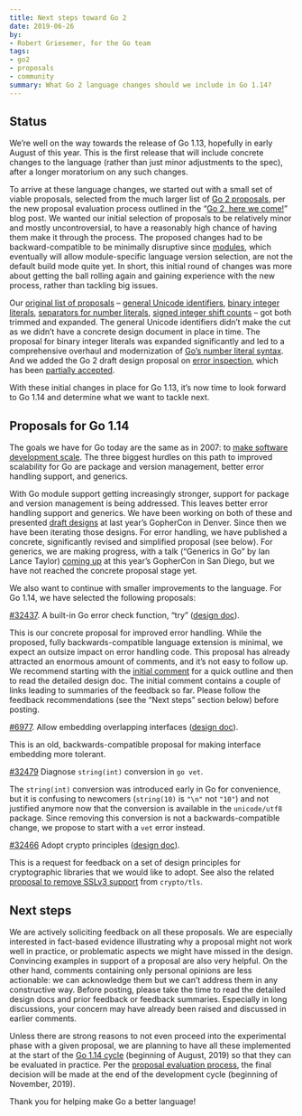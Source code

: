 ```yaml
---
title: Next steps toward Go 2
date: 2019-06-26
by:
- Robert Griesemer, for the Go team
tags:
- go2
- proposals
- community
summary: What Go 2 language changes should we include in Go 1.14?
---
```


## Status

We’re well on the way towards the release of Go 1.13,
hopefully in early August of this year.
This is the first release that will include concrete changes
to the language (rather than just minor adjustments to the spec),
after a longer moratorium on any such changes.

To arrive at these language changes,
we started out with a small set of viable proposals,
selected from the much larger list of
[Go 2 proposals](https://github.com/golang/go/issues?utf8=%E2%9C%93&q=is%3Aissue+is%3Aopen+label%3AGo2+label%3AProposal),
per the new proposal evaluation process outlined
in the
“[Go 2, here we come!](/blog/go2-here-we-come)” blog post.
We wanted our initial selection of proposals
to be relatively minor and mostly uncontroversial,
to have a reasonably high chance of having them
make it through the process.
The proposed changes had to be backward-compatible
to be minimally disruptive since
[modules](/blog/using-go-modules),
which eventually will allow module-specific language version selection,
are not the default build mode quite yet.
In short, this initial round of changes was more about
getting the ball rolling again and gaining experience
with the new process, rather than tackling big issues.

Our
[original list of proposals](/blog/go2-here-we-come) –
[general Unicode identifiers](/issue/20706),
[binary integer literals](/issue/19308),
[separators for number literals](/issue/28493),
[signed integer shift counts](/issue/19113) –
got both trimmed and expanded.
The general Unicode identifiers didn’t make the cut
as we didn’t have a concrete design document in place in time.
The proposal for binary integer literals was expanded significantly
and led to a comprehensive overhaul and modernization of
[Go’s number literal syntax](/design/19308-number-literals).
And we added the Go 2 draft design proposal on
[error inspection](/design/go2draft-error-inspection),
which has been
[partially accepted](/issue/29934#issuecomment-489682919).

With these initial changes in place for Go 1.13,
it’s now time to look forward to Go 1.14
and determine what we want to tackle next.

## Proposals for Go 1.14

The goals we have for Go today are the same as in 2007: to
[make software development scale](/blog/toward-go2).
The three biggest hurdles on this path to improved scalability for Go are
package and version management,
better error handling support,
and generics.

With Go module support getting increasingly stronger,
support for package and version management is being addressed.
This leaves better error handling support and generics.
We have been working on both of these and presented
[draft designs](/design/go2draft)
at last year’s GopherCon in Denver.
Since then we have been iterating those designs.
For error handling, we have published a concrete,
significantly revised and simplified proposal (see below).
For generics, we are making progress, with a talk
(“Generics in Go” by Ian Lance Taylor)
[coming up](https://www.gophercon.com/agenda/session/49028)
at this year’s GopherCon in San Diego,
but we have not reached the concrete proposal stage yet.

We also want to continue with smaller
improvements to the language.
For Go 1.14, we have selected the following proposals:

[\#32437](/issue/32437).
A built-in Go error check function, “try”
([design doc](/design/32437-try-builtin)).

This is our concrete proposal for improved error handling.
While the proposed, fully backwards-compatible language extension
is minimal, we expect an outsize impact on error handling code.
This proposal has already attracted an enormous amount of comments,
and it’s not easy to follow up.
We recommend starting with the
[initial comment](/issue/32437#issue-452239211)
for a quick outline and then to read the detailed design doc.
The initial comment contains a couple of links leading to summaries
of the feedback so far.
Please follow the feedback recommendations
(see the “Next steps” section below) before posting.

[\#6977](/issue/6977).
Allow embedding overlapping interfaces
([design doc](/design/6977-overlapping-interfaces)).

This is an old, backwards-compatible proposal for making interface embedding more tolerant.

[\#32479](/issue/32479) Diagnose `string(int)` conversion in `go vet`.

The `string(int)` conversion was introduced early in Go for convenience,
but it is confusing to newcomers (`string(10)` is `"\n"` not `"10"`)
and not justified anymore now that the conversion is available
in the `unicode/utf8` package.
Since removing this conversion is not a backwards-compatible change,
we propose to start with a `vet` error instead.

[\#32466](/issue/32466) Adopt crypto principles
([design doc](/design/cryptography-principles)).

This is a request for feedback on a set of design principles for
cryptographic libraries that we would like to adopt.
See also the related
[proposal to remove SSLv3 support](/issue/32716)
from `crypto/tls`.

## Next steps

We are actively soliciting feedback on all these proposals.
We are especially interested in fact-based evidence
illustrating why a proposal might not work well in practice,
or problematic aspects we might have missed in the design.
Convincing examples in support of a proposal are also very helpful.
On the other hand, comments containing only personal opinions
are less actionable:
we can acknowledge them but we can’t address them
in any constructive way.
Before posting, please take the time to read the detailed
design docs and prior feedback or feedback summaries.
Especially in long discussions, your concern may have already
been raised and discussed in earlier comments.

Unless there are strong reasons to not even proceed into the
experimental phase with a given proposal,
we are planning to have all these implemented at the
start of the
[Go 1.14 cycle](/wiki/Go-Release-Cycle)
(beginning of August, 2019)
so that they can be evaluated in practice.
Per the
[proposal evaluation process](/blog/go2-here-we-come),
the final decision will be
made at the end of the development cycle (beginning of November, 2019).

Thank you for helping make Go a better language!
